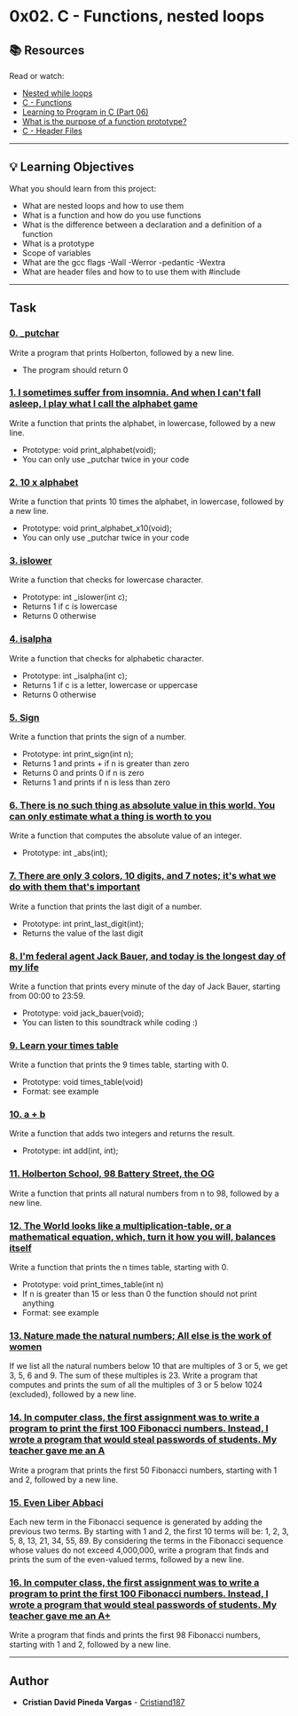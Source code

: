 # 0x02. C - Functions, nested loops

## :books: Resources
Read or watch:
* [Nested while loops](https://intranet.hbtn.io/rltoken/L0Vf5XJdD7ylLOyQnzVY6Q)
* [C - Functions](https://intranet.hbtn.io/rltoken/pU9KLKlz0W2ZSSlzJsYA7w)
* [Learning to Program in C (Part 06)](https://intranet.hbtn.io/rltoken/pu-exPylodWaQjU7f6KhYQ)
* [What is the purpose of a function prototype?](https://intranet.hbtn.io/rltoken/bANgUAj_-F9_85yHxzSD6w)
* [C - Header Files](https://intranet.hbtn.io/rltoken/xC6XfUoznEIJgfdP52GUIw)

---
## :bulb: Learning Objectives
What you should learn from this project:

* What are nested loops and how to use them
* What is a function and how do you use functions
* What is the difference between a declaration and a definition of a function
* What is a prototype
* Scope of variables
* What are the gcc flags -Wall -Werror -pedantic -Wextra
* What are header files and how to to use them with #include

---
## Task

### [0. _putchar](./0-holberton.c)
Write a program that prints Holberton, followed by a new line.
 * The program should return 0


### [1. I sometimes suffer from insomnia. And when I can't fall asleep, I play what I call the alphabet game](./1-alphabet.c)
Write a function that prints the alphabet, in lowercase, followed by a new line.
 * Prototype: void print_alphabet(void);
 * You can only use _putchar twice in your code


### [2. 10 x alphabet](./2-print_alphabet_x10.c)
Write a function that prints 10 times the alphabet, in lowercase, followed by a new line.
 * Prototype: void print_alphabet_x10(void);
 * You can only use _putchar twice in your code


### [3. islower](./3-islower.c)
Write a function that checks for lowercase character. 
 * Prototype: int _islower(int c);
 * Returns 1 if c is lowercase
 * Returns 0 otherwise


### [4. isalpha](./4-isalpha.c)
Write a function that checks for alphabetic character. 
 * Prototype: int _isalpha(int c);
 * Returns 1 if c is a letter, lowercase or uppercase
 * Returns 0 otherwise


### [5. Sign](./5-sign.c)
Write a function that prints the sign of a number.
 * Prototype: int print_sign(int n);
 * Returns 1 and prints + if n is greater than zero
 * Returns 0 and prints 0 if n is zero
 * Returns 
1 and prints 
 if n is less than zero


### [6. There is no such thing as absolute value in this world. You can only estimate what a thing is worth to you](./6-abs.c)
Write a function that computes the absolute value of an integer.
 * Prototype: int _abs(int);


### [7. There are only 3 colors, 10 digits, and 7 notes; it's what we do with them that's important](./7-print_last_digit.c)
Write a function that prints the last digit of a number.
 * Prototype: int print_last_digit(int);
 * Returns the value of the last digit


### [8. I'm federal agent Jack Bauer, and today is the longest day of my life](./8-24_hours.c)
Write a function that prints every minute of the day of Jack Bauer, starting from 00:00 to 23:59.
 * Prototype: void jack_bauer(void);
 * You can listen to this soundtrack while coding :)


### [9. Learn your times table](./9-times_table.c)
Write a function that prints the 9 times table, starting with 0.
 * Prototype: void times_table(void)
 * Format: see example


### [10. a + b](./10-add.c)
Write a function that adds two integers and returns the result.
 * Prototype: int add(int, int);


### [11. Holberton School, 98 Battery Street, the OG](./11-print_to_98.c)
Write a function that prints all natural numbers from n to 98, followed by a new line.


### [12. The World looks like a multiplication-table, or a mathematical equation, which, turn it how you will, balances itself](./100-times_table.c)
Write a function that prints the n times table, starting with 0.
 * Prototype: void print_times_table(int n)
 * If n is greater than 15 or less than 0 the function should not print anything
 * Format: see example


### [13. Nature made the natural numbers; All else is the work of women](./101-natural.c)
If we list all the natural numbers below 10 that are multiples of 3 or 5, we get 3, 5, 6 and 9. The sum of these multiples is 23. Write a program that computes and prints the sum of all the multiples of 3 or 5 below 1024 (excluded), followed by a new line.


### [14. In computer class, the first assignment was to write a program to print the first 100 Fibonacci numbers. Instead, I wrote a program that would steal passwords of students. My teacher gave me an A](./102-fibonacci.c)
Write a program that prints the first 50 Fibonacci numbers, starting with 1 and 2, followed by a new line.


### [15. Even Liber Abbaci](./103-fibonacci.c)
Each new term in the Fibonacci sequence is generated by adding the previous two terms. By starting with 1 and 2, the first 10 terms will be: 1, 2, 3, 5, 8, 13, 21, 34, 55, 89. By considering the terms in the Fibonacci sequence whose values do not exceed 4,000,000, write a program that finds and prints the sum of the even-valued terms, followed by a new line.


### [16. In computer class, the first assignment was to write a program to print the first 100 Fibonacci numbers. Instead, I wrote a program that would steal passwords of students. My teacher gave me an A+](./104-fibonacci.c)
Write a program that finds and prints the first 98 Fibonacci numbers, starting with 1 and 2, followed by a new line.

---

## Author
* **Cristian David Pineda Vargas** - [Cristiand187](https://github.com/Cristiand187)
